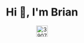 <h1 align="center">Hi 👋, I'm Brian</h1>


<p align="center">
<a href="https://stackoverflow.com/users/390708" target="blank"><img align="center" src="https://cdn.jsdelivr.net/npm/simple-icons@3.0.1/icons/stackoverflow.svg" alt="390708" height="30" width="30" /></a>
</p>


<!--
**bblaine/bblaine** is a ✨ _special_ ✨ repository because its `README.md` (this file) appears on your GitHub profile.

Here are some ideas to get you started:

- 🔭 I’m currently working on ...
- 🌱 I’m currently learning ...
- 👯 I’m looking to collaborate on ...
- 🤔 I’m looking for help with ...
- 💬 Ask me about ...
- 📫 How to reach me: ...
- 😄 Pronouns: ...
- ⚡ Fun fact: ...
-->
